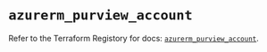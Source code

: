 # `azurerm_purview_account`

Refer to the Terraform Registory for docs: [`azurerm_purview_account`](https://registry.terraform.io/providers/hashicorp/azurerm/3.76.0/docs/resources/purview_account).
